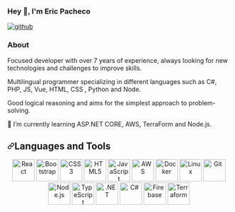 ### Hey 👋, I'm Eric Pacheco

<a href="https://github.com/ericpachecosousa">
    <img src="https://camo.githubusercontent.com/b2d1ae072c968dbeaf2232f0e1071ae5a7b218b11caec1ae5c69c10ef370a3cc/68747470733a2f2f696d672e736869656c64732e696f2f62616467652f6769746875622d2532333234323932652e7376673f267374796c653d666f722d7468652d6261646765266c6f676f3d676974687562266c6f676f436f6c6f723d7768697465" alt="github" data-canonical-src="https://img.shields.io/badge/github-%2324292e.svg?&amp;style=for-the-badge&amp;logo=github&amp;logoColor=white" style="max-width: 100%;">
</a>
<h3>About</h3>
<p>
Focused developer with over 7 years of experience, always looking for new technologies and challenges to improve skills.

Multilingual programmer specializing in different languages ​​such as C#, PHP, JS, Vue, HTML, CSS , Python and Node.

Good logical reasoning and aims for the simplest approach to problem-solving.

</p>

🌱 I’m currently learning ASP.NET CORE, AWS, TerraForm and Node.js.



<h2><a id="user-content-languages-and-tools" class="anchor" aria-hidden="true" href="#languages-and-tools"><svg class="octicon octicon-link" viewBox="0 0 16 16" version="1.1" width="16" height="16" aria-hidden="true"><path fill-rule="evenodd" d="M7.775 3.275a.75.75 0 001.06 1.06l1.25-1.25a2 2 0 112.83 2.83l-2.5 2.5a2 2 0 01-2.83 0 .75.75 0 00-1.06 1.06 3.5 3.5 0 004.95 0l2.5-2.5a3.5 3.5 0 00-4.95-4.95l-1.25 1.25zm-4.69 9.64a2 2 0 010-2.83l2.5-2.5a2 2 0 012.83 0 .75.75 0 001.06-1.06 3.5 3.5 0 00-4.95 0l-2.5 2.5a3.5 3.5 0 004.95 4.95l1.25-1.25a.75.75 0 00-1.06-1.06l-1.25 1.25a2 2 0 01-2.83 0z"></path></svg></a>Languages and Tools</h2>
<div align="center">
    <a target="_blank" rel="noopener noreferrer" href="https://camo.githubusercontent.com/518977ed5e52020624daf41cf644046368af610f19a7b1220dd1d58377d08288/68747470733a2f2f70726f66696c696e61746f722e7269736861762e6465762f736b696c6c732d6173736574732f72656163742d6f726967696e616c2d776f72646d61726b2e737667"><img src="https://camo.githubusercontent.com/518977ed5e52020624daf41cf644046368af610f19a7b1220dd1d58377d08288/68747470733a2f2f70726f66696c696e61746f722e7269736861762e6465762f736b696c6c732d6173736574732f72656163742d6f726967696e616c2d776f72646d61726b2e737667" alt="React" height="50" data-canonical-src="https://profilinator.rishav.dev/skills-assets/react-original-wordmark.svg" style="max-width: 100%;"></a>
    <a target="_blank" rel="noopener noreferrer" href="https://camo.githubusercontent.com/3523bd4e344ec5909336e3891b7511da62905e8953381f6fa69c11983e8fd9f6/68747470733a2f2f70726f66696c696e61746f722e7269736861762e6465762f736b696c6c732d6173736574732f626f6f7473747261702d706c61696e2e737667"><img src="https://camo.githubusercontent.com/3523bd4e344ec5909336e3891b7511da62905e8953381f6fa69c11983e8fd9f6/68747470733a2f2f70726f66696c696e61746f722e7269736861762e6465762f736b696c6c732d6173736574732f626f6f7473747261702d706c61696e2e737667" alt="Bootstrap" height="50" data-canonical-src="https://profilinator.rishav.dev/skills-assets/bootstrap-plain.svg" style="max-width: 100%;"></a>
    <a target="_blank" rel="noopener noreferrer" href="https://camo.githubusercontent.com/1f14c9c472b21cf8790a4fb6914be3a3181e957ecc2b397775f06a989d20cb37/68747470733a2f2f70726f66696c696e61746f722e7269736861762e6465762f736b696c6c732d6173736574732f637373332d6f726967696e616c2d776f72646d61726b2e737667"><img src="https://camo.githubusercontent.com/1f14c9c472b21cf8790a4fb6914be3a3181e957ecc2b397775f06a989d20cb37/68747470733a2f2f70726f66696c696e61746f722e7269736861762e6465762f736b696c6c732d6173736574732f637373332d6f726967696e616c2d776f72646d61726b2e737667" alt="CSS3" height="50" data-canonical-src="https://profilinator.rishav.dev/skills-assets/css3-original-wordmark.svg" style="max-width: 100%;"></a>
    <a target="_blank" rel="noopener noreferrer" href="https://camo.githubusercontent.com/bfa71fe5e1eb3ca57a7e4ef9c6b2ca21414c4fdab27ac6861e211e7cfe8f7d9f/68747470733a2f2f70726f66696c696e61746f722e7269736861762e6465762f736b696c6c732d6173736574732f68746d6c352d6f726967696e616c2d776f72646d61726b2e737667"><img src="https://camo.githubusercontent.com/bfa71fe5e1eb3ca57a7e4ef9c6b2ca21414c4fdab27ac6861e211e7cfe8f7d9f/68747470733a2f2f70726f66696c696e61746f722e7269736861762e6465762f736b696c6c732d6173736574732f68746d6c352d6f726967696e616c2d776f72646d61726b2e737667" alt="HTML5" height="50" data-canonical-src="https://profilinator.rishav.dev/skills-assets/html5-original-wordmark.svg" style="max-width: 100%;"></a>
    <a target="_blank" rel="noopener noreferrer" href="https://camo.githubusercontent.com/7a2b6137fa6818b1c85f86347a6b4a75ee52681d4a190c506df972e3c5459980/68747470733a2f2f70726f66696c696e61746f722e7269736861762e6465762f736b696c6c732d6173736574732f6a6176617363726970742d6f726967696e616c2e737667"><img src="https://camo.githubusercontent.com/7a2b6137fa6818b1c85f86347a6b4a75ee52681d4a190c506df972e3c5459980/68747470733a2f2f70726f66696c696e61746f722e7269736861762e6465762f736b696c6c732d6173736574732f6a6176617363726970742d6f726967696e616c2e737667" alt="JavaScript" height="50" data-canonical-src="https://profilinator.rishav.dev/skills-assets/javascript-original.svg" style="max-width: 100%;"></a>
    <a target="_blank" rel="noopener noreferrer" href="https://camo.githubusercontent.com/da33ce63f1e78ececdc5f65879560a5e8d3ac805670af8934eea5d1b0cd9a5b7/68747470733a2f2f70726f66696c696e61746f722e7269736861762e6465762f736b696c6c732d6173736574732f616d617a6f6e77656273657276696365732d6f726967696e616c2d776f72646d61726b2e737667"><img src="https://camo.githubusercontent.com/da33ce63f1e78ececdc5f65879560a5e8d3ac805670af8934eea5d1b0cd9a5b7/68747470733a2f2f70726f66696c696e61746f722e7269736861762e6465762f736b696c6c732d6173736574732f616d617a6f6e77656273657276696365732d6f726967696e616c2d776f72646d61726b2e737667" alt="AWS" height="50" data-canonical-src="https://profilinator.rishav.dev/skills-assets/amazonwebservices-original-wordmark.svg" style="max-width: 100%;"></a>
    <a target="_blank" rel="noopener noreferrer" href="https://camo.githubusercontent.com/6819655dad2979647adee4b2f01fc7da674eb0bff06cf25bd576427f091064a1/68747470733a2f2f70726f66696c696e61746f722e7269736861762e6465762f736b696c6c732d6173736574732f646f636b65722d6f726967696e616c2d776f72646d61726b2e737667"><img src="https://camo.githubusercontent.com/6819655dad2979647adee4b2f01fc7da674eb0bff06cf25bd576427f091064a1/68747470733a2f2f70726f66696c696e61746f722e7269736861762e6465762f736b696c6c732d6173736574732f646f636b65722d6f726967696e616c2d776f72646d61726b2e737667" alt="Docker" height="50" data-canonical-src="https://profilinator.rishav.dev/skills-assets/docker-original-wordmark.svg" style="max-width: 100%;"></a>
    <a target="_blank" rel="noopener noreferrer" href="https://camo.githubusercontent.com/0d57a1013ca687b2df81dc1652bf33293b0d9e43d4745d7e70f33b0c79fef474/68747470733a2f2f70726f66696c696e61746f722e7269736861762e6465762f736b696c6c732d6173736574732f6c696e75782d6f726967696e616c2e737667"><img src="https://camo.githubusercontent.com/0d57a1013ca687b2df81dc1652bf33293b0d9e43d4745d7e70f33b0c79fef474/68747470733a2f2f70726f66696c696e61746f722e7269736861762e6465762f736b696c6c732d6173736574732f6c696e75782d6f726967696e616c2e737667" alt="Linux" height="50" data-canonical-src="https://profilinator.rishav.dev/skills-assets/linux-original.svg" style="max-width: 100%;"></a>
    <a target="_blank" rel="noopener noreferrer" href="https://camo.githubusercontent.com/b7ea09b0c030ae14623cfc3a52ab3ee0d07e0259a1b230139e65ba00454327c9/68747470733a2f2f70726f66696c696e61746f722e7269736861762e6465762f736b696c6c732d6173736574732f6769742d73636d2d69636f6e2e737667"><img src="https://camo.githubusercontent.com/b7ea09b0c030ae14623cfc3a52ab3ee0d07e0259a1b230139e65ba00454327c9/68747470733a2f2f70726f66696c696e61746f722e7269736861762e6465762f736b696c6c732d6173736574732f6769742d73636d2d69636f6e2e737667" alt="Git" height="50" data-canonical-src="https://profilinator.rishav.dev/skills-assets/git-scm-icon.svg" style="max-width: 100%;"></a>
    <a target="_blank" rel="noopener noreferrer" href="https://camo.githubusercontent.com/48c9507b62d83559dc3aef4f3951293b15ab2f5fa1029bdf6ec42f9fa062e775/68747470733a2f2f70726f66696c696e61746f722e7269736861762e6465762f736b696c6c732d6173736574732f6e6f64656a732d6f726967696e616c2d776f72646d61726b2e737667"><img src="https://camo.githubusercontent.com/48c9507b62d83559dc3aef4f3951293b15ab2f5fa1029bdf6ec42f9fa062e775/68747470733a2f2f70726f66696c696e61746f722e7269736861762e6465762f736b696c6c732d6173736574732f6e6f64656a732d6f726967696e616c2d776f72646d61726b2e737667" alt="Node.js" height="50" data-canonical-src="https://profilinator.rishav.dev/skills-assets/nodejs-original-wordmark.svg" style="max-width: 100%;"></a>
    <a target="_blank" rel="noopener noreferrer" href="https://camo.githubusercontent.com/94890eb1b8c3ce19ea73189dade730fa967a8fe08899f25cab17b57a5d4339dc/68747470733a2f2f70726f66696c696e61746f722e7269736861762e6465762f736b696c6c732d6173736574732f747970657363726970742d6f726967696e616c2e737667"><img src="https://camo.githubusercontent.com/94890eb1b8c3ce19ea73189dade730fa967a8fe08899f25cab17b57a5d4339dc/68747470733a2f2f70726f66696c696e61746f722e7269736861762e6465762f736b696c6c732d6173736574732f747970657363726970742d6f726967696e616c2e737667" alt="TypeScript" height="50" data-canonical-src="https://profilinator.rishav.dev/skills-assets/typescript-original.svg" style="max-width: 100%;"></a>
    <a target="_blank" rel="noopener noreferrer" href="https://camo.githubusercontent.com/431a35f2224f9af72d1bb857498b40e0843f0019f09dd356e3dc25e78d6ca813/68747470733a2f2f70726f66696c696e61746f722e7269736861762e6465762f736b696c6c732d6173736574732f646f742d6e65742d6f726967696e616c2d776f72646d61726b2e737667"><img src="https://camo.githubusercontent.com/431a35f2224f9af72d1bb857498b40e0843f0019f09dd356e3dc25e78d6ca813/68747470733a2f2f70726f66696c696e61746f722e7269736861762e6465762f736b696c6c732d6173736574732f646f742d6e65742d6f726967696e616c2d776f72646d61726b2e737667" alt=".NET" height="50" data-canonical-src="https://profilinator.rishav.dev/skills-assets/dot-net-original-wordmark.svg" style="max-width: 100%;"></a>
    <a target="_blank" rel="noopener noreferrer" href="https://camo.githubusercontent.com/1513e94cd7b84f2536d7ba959d5e2c28cd951d1a015ff39571e503dfc9f45751/68747470733a2f2f70726f66696c696e61746f722e7269736861762e6465762f736b696c6c732d6173736574732f6373686172702d6f726967696e616c2e737667"><img src="https://camo.githubusercontent.com/1513e94cd7b84f2536d7ba959d5e2c28cd951d1a015ff39571e503dfc9f45751/68747470733a2f2f70726f66696c696e61746f722e7269736861762e6465762f736b696c6c732d6173736574732f6373686172702d6f726967696e616c2e737667" alt="C#" height="50" data-canonical-src="https://profilinator.rishav.dev/skills-assets/csharp-original.svg" style="max-width: 100%;"></a>
    <a target="_blank" rel="noopener noreferrer" href="https://camo.githubusercontent.com/e6e7e4e720421db277c77244ec2cdbc925f09ee2555a718b061f7063ed8c6799/68747470733a2f2f70726f66696c696e61746f722e7269736861762e6465762f736b696c6c732d6173736574732f66697265626173652e706e67"><img src="https://camo.githubusercontent.com/e6e7e4e720421db277c77244ec2cdbc925f09ee2555a718b061f7063ed8c6799/68747470733a2f2f70726f66696c696e61746f722e7269736861762e6465762f736b696c6c732d6173736574732f66697265626173652e706e67" alt="Firebase" height="50" data-canonical-src="https://profilinator.rishav.dev/skills-assets/firebase.png" style="max-width: 100%;"></a>  
      <a target="_blank" rel="noopener noreferrer" href="https://camo.githubusercontent.com/e6e7e4e720421db277c77244ec2cdbc925f09ee2555a718b061f7063ed8c6799/68747470733a2f2f70726f66696c696e61746f722e7269736861762e6465762f736b696c6c732d6173736574732f66697265626173652e706e67"><img src="https://camo.githubusercontent.com/e6e7e4e720421db277c77244ec2cdbc925f09ee2555a718b061f7063ed8c6799/68747470733a2f2f70726f66696c696e61746f722e7269736861762e6465762f736b696c6c732d6173736574732f66697265626173652e706e67" alt="Terraform" height="50" data-canonical-src="https://profilinator.rishav.dev/skills-assets/terraform.png" style="max-width: 100%;"></a>  
</div>



